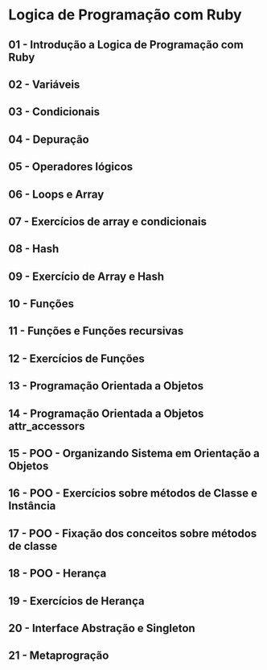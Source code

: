 # Logica de Programação com Ruby

## 01 - Introdução a Logica de Programação com Ruby

## 02 - Variáveis

## 03 - Condicionais

## 04 - Depuração

## 05 - Operadores lógicos

## 06 - Loops e Array

## 07 - Exercícios de array e condicionais

## 08 - Hash

## 09 - Exercício de Array e Hash

## 10 - Funções

## 11 - Funções e Funções recursivas

## 12 - Exercícios de Funções

## 13 - Programação Orientada a Objetos

## 14 - Programação Orientada a Objetos attr_accessors

## 15 - POO - Organizando Sistema em Orientação a Objetos

## 16 - POO - Exercícios sobre métodos de Classe e Instância

## 17 - POO - Fixação dos conceitos sobre métodos de classe

## 18 - POO - Herança

## 19 - Exercícios de Herança

## 20 - Interface Abstração e Singleton

## 21 - Metaprogração









